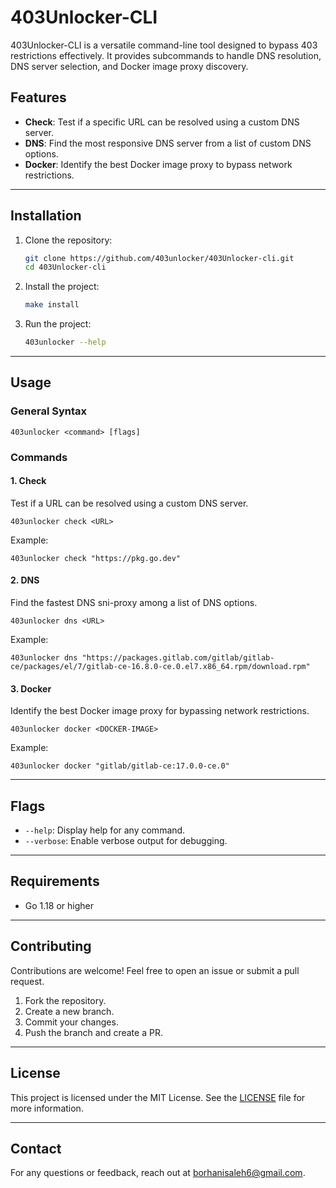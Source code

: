 # 403Unlocker-CLI

403Unlocker-CLI is a versatile command-line tool designed to bypass 403 restrictions effectively. It provides subcommands to handle DNS resolution, DNS server selection, and Docker image proxy discovery.

## Features
- **Check**: Test if a specific URL can be resolved using a custom DNS server.
- **DNS**: Find the most responsive DNS server from a list of custom DNS options.
- **Docker**: Identify the best Docker image proxy to bypass network restrictions.

---

## Installation

1. Clone the repository:
   ```bash
   git clone https://github.com/403unlocker/403Unlocker-cli.git
   cd 403Unlocker-cli
   ```
2. Install the project:
   ```bash
   make install
   ```

3. Run the project:
   ```bash
   403unlocker --help
   ```
---

## Usage

### General Syntax
```
403unlocker <command> [flags]
```

### Commands

#### 1. Check
Test if a URL can be resolved using a custom DNS server.
```
403unlocker check <URL>
```
Example:
```
403unlocker check "https://pkg.go.dev"
```

#### 2. DNS
Find the fastest DNS sni-proxy among a list of DNS options.
```
403unlocker dns <URL>
```

Example:
```
403unlocker dns "https://packages.gitlab.com/gitlab/gitlab-ce/packages/el/7/gitlab-ce-16.8.0-ce.0.el7.x86_64.rpm/download.rpm"
```

#### 3. Docker
Identify the best Docker image proxy for bypassing network restrictions.
```
403unlocker docker <DOCKER-IMAGE>
```

Example:
```
403unlocker docker "gitlab/gitlab-ce:17.0.0-ce.0"
```


---

## Flags
- `--help`: Display help for any command.
- `--verbose`: Enable verbose output for debugging.

---

## Requirements
- Go 1.18 or higher

---

## Contributing
Contributions are welcome! Feel free to open an issue or submit a pull request.

1. Fork the repository.
2. Create a new branch.
3. Commit your changes.
4. Push the branch and create a PR.

---

## License
This project is licensed under the MIT License. See the [LICENSE](https://github.com/403unlocker/403Unlocker-cli/blob/main/LICENSE) file for more information.

---

## Contact
For any questions or feedback, reach out at [borhanisaleh6@gmail.com](mailto:borhanisaleh6@gmail.com).